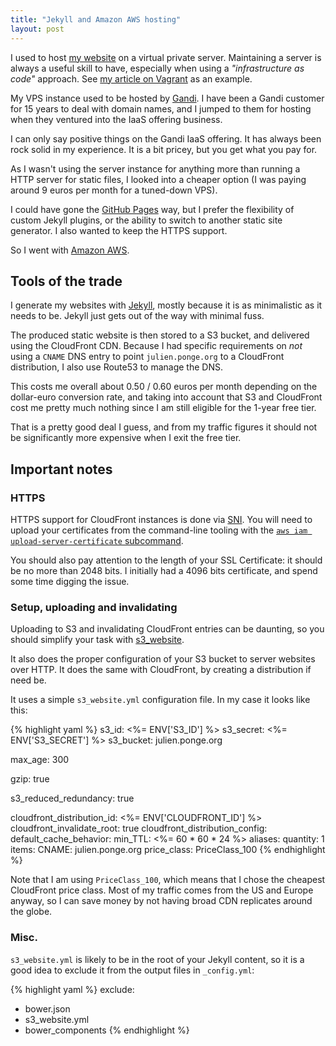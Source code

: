 ```yaml
---
title: "Jekyll and Amazon AWS hosting"
layout: post
---
```


I used to host [my website](https://julien.ponge.org/) on a virtual private server. Maintaining a
server is always a useful skill to have, especially when using a _"infrastructure as code"_ approach.
See [my article on Vagrant](/blog/scalable-and-understandable-provisioning-with-ansible-and-vagrant/)
as an example.

My VPS instance used to be hosted by [Gandi](https://www.gandi.net/hosting/iaas). I have been a Gandi
customer for 15 years to deal with domain names, and I jumped to them for hosting when they ventured
into the IaaS offering business.

I can only say positive things on the Gandi IaaS offering. It has always been rock solid in my experience.
It is a bit pricey, but you get what you pay for.

As I wasn't using the server instance for anything more than running a HTTP server for static files,
I looked into a cheaper option (I was paying around 9 euros per month for a tuned-down VPS).

I could have gone the [GitHub Pages](https://pages.github.com) way, but I prefer the flexibility of
custom Jekyll plugins, or the ability to switch to another static site generator. I also wanted to
keep the HTTPS support.

So I went with [Amazon AWS](http://aws.amazon.com/).

## Tools of the trade

I generate my websites with [Jekyll](http://jekyllrb.com), mostly because it is as minimalistic as it
needs to be. Jekyll just gets out of the way with minimal fuss.

The produced static website is then stored to a S3 bucket, and delivered using the CloudFront CDN.
Because I had specific requirements on *not* using a `CNAME` DNS entry to point `julien.ponge.org` to
a CloudFront distribution, I also use Route53 to manage the DNS.

This costs me overall about 0.50 / 0.60 euros per month depending on the dollar-euro conversion
rate, and taking into account that S3 and CloudFront cost me pretty much nothing since I am still
eligible for the 1-year free tier.

That is a pretty good deal I guess, and from my traffic figures it should not be significantly more
expensive when I exit the free tier.

## Important notes

### HTTPS

HTTPS support for CloudFront instances is done via [SNI](http://en.wikipedia.org/wiki/Server_Name_Indication).
You will need to upload your certificates from the command-line tooling with the
[`aws iam upload-server-certificate` subcommand](http://docs.aws.amazon.com/AmazonCloudFront/latest/DeveloperGuide/SecureConnections.html#CNAMEsAndHTTPS).

You should also pay attention to the length of your SSL Certificate: it should be no more than 2048 bits.
I initially had a 4096 bits certificate, and spend some time digging the issue.

### Setup, uploading and invalidating

Uploading to S3 and invalidating CloudFront entries can be daunting, so you should simplify your task
with [s3_website](https://github.com/laurilehmijoki/s3_website).

It also does the proper configuration of your S3 bucket to server websites over HTTP. It does the
same with CloudFront, by creating a distribution if need be.

It uses a simple `s3_website.yml` configuration file. In my case it looks like this:

{% highlight yaml %}
s3_id: <%= ENV['S3_ID'] %>
s3_secret: <%= ENV['S3_SECRET'] %>
s3_bucket: julien.ponge.org

max_age: 300

gzip: true

s3_reduced_redundancy: true

cloudfront_distribution_id: <%= ENV['CLOUDFRONT_ID'] %>
cloudfront_invalidate_root: true
cloudfront_distribution_config:
  default_cache_behavior:
    min_TTL: <%= 60 * 60 * 24 %>
  aliases:
    quantity: 1
    items:
      CNAME: julien.ponge.org
  price_class: PriceClass_100
{% endhighlight %}

Note that I am using `PriceClass_100`, which means that I chose the cheapest CloudFront price class.
Most of my traffic comes from the US and Europe anyway, so I can save money by not having broad CDN replicates
around the globe.

### Misc.

`s3_website.yml` is likely to be in the root of your Jekyll content, so it is a good idea to
exclude it from the output files in `_config.yml`:

{% highlight yaml %}
exclude:
  - bower.json
  - s3_website.yml
  - bower_components
{% endhighlight %}
